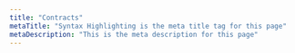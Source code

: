 ```yaml
---
title: "Contracts"
metaTitle: "Syntax Highlighting is the meta title tag for this page"
metaDescription: "This is the meta description for this page"
---
```


